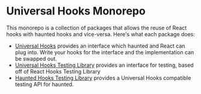 # Universal Hooks Monorepo

This monorepo is a collection of packages that allows the reuse of React hooks with haunted hooks and vice-versa. Here's what each package does:

- [Universal Hooks](packages/universal-hooks) provides an interface which haunted and React can plug into. Write your hooks for the interface and the implementation can be swapped out.
- [Universal Hooks Testing Library](packages/universal-hooks-testing-library) provides an interface for testing, based off of React Hooks Testing Library
- [Haunted Hooks Testing Library](packages/haunted-hooks-testing-library) provides a Universal Hooks compatible testing API for haunted.